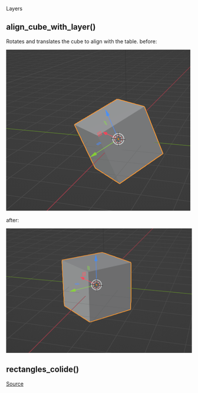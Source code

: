 Layers

## align_cube_with_layer()
Rotates and translates the cube to align with the table.
before:


![alt text](ilustrations/rot_before_alignment.png)


after:


![alt text](ilustrations/rot_after_alignment.png)

## rectangles_colide()
[Source](http://www.euclideanspace.com/threed/games/examples/cars/collisions/index.htm)